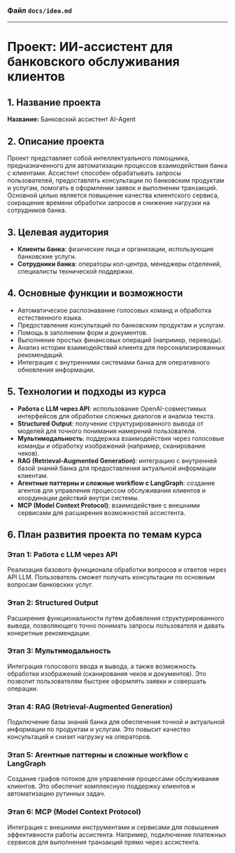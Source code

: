 ### Файл `docs/idea.md`

---

# Проект: ИИ-ассистент для банковского обслуживания клиентов

## 1. Название проекта
**Название:** Банковский ассистент AI-Agent

## 2. Описание проекта
Проект представляет собой интеллектуального помощника, предназначенного для автоматизации процессов взаимодействия банка с клиентами. Ассистент способен обрабатывать запросы пользователей, предоставлять консультации по банковским продуктам и услугам, помогать в оформлении заявок и выполнении транзакций. Основной целью является повышение качества клиентского сервиса, сокращение времени обработки запросов и снижение нагрузки на сотрудников банка.

## 3. Целевая аудитория
- **Клиенты банка**: физические лица и организации, использующие банковские услуги.
- **Сотрудники банка**: операторы кол-центра, менеджеры отделений, специалисты технической поддержки.

## 4. Основные функции и возможности
- Автоматическое распознавание голосовых команд и обработка естественного языка.
- Предоставление консультаций по банковским продуктам и услугам.
- Помощь в заполнении форм и документов.
- Выполнение простых финансовых операций (например, переводы).
- Анализ истории взаимодействий клиента для персонализированных рекомендаций.
- Интеграция с внутренними системами банка для оперативного обновления информации.

## 5. Технологии и подходы из курса
- **Работа с LLM через API**: использование OpenAI-совместимых интерфейсов для обработки сложных диалогов и анализа текста.
- **Structured Output**: получение структурированного вывода от моделей для точного понимания намерений пользователя.
- **Мультимодальность**: поддержка взаимодействия через голосовые команды и обработку изображений (например, сканирование чеков).
- **RAG (Retrieval-Augmented Generation)**: интеграцию с внутренней базой знаний банка для предоставления актуальной информации клиентам.
- **Агентные паттерны и сложные workflow с LangGraph**: создание агентов для управления процессом обслуживания клиентов и координации действий внутри системы.
- **MCP (Model Context Protocol)**: взаимодействие с внешними сервисами для расширения возможностей ассистента.

## 6. План развития проекта по темам курса
### Этап 1: Работа с LLM через API
Реализация базового функционала обработки вопросов и ответов через API LLM. Пользователь сможет получать консультации по основным вопросам банковских услуг.

### Этап 2: Structured Output
Расширение функциональности путем добавления структурированного вывода, позволяющего точно понимать запросы пользователя и давать конкретные рекомендации.

### Этап 3: Мультимодальность
Интеграция голосового ввода и вывода, а также возможность обработки изображений (сканирования чеков и документов). Это позволит пользователям быстрее оформлять заявки и совершать операции.

### Этап 4: RAG (Retrieval-Augmented Generation)
Подключение базы знаний банка для обеспечения точной и актуальной информации по продуктам и услугам. Это повысит качество консультаций и снизит нагрузку на операторов.

### Этап 5: Агентные паттерны и сложные workflow с LangGraph
Создание графов потоков для управления процессами обслуживания клиентов. Это обеспечит комплексную поддержку клиентов и автоматизацию рутинных задач.

### Этап 6: MCP (Model Context Protocol)
Интеграция с внешними инструментами и сервисами для повышения эффективности работы ассистента. Например, подключение платежных сервисов для выполнения транзакций прямо через ассистента.
